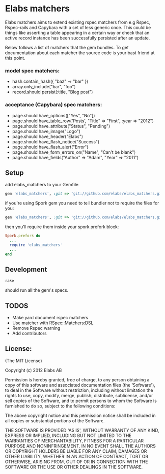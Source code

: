 # Elabs matchers

Elabs matchers aims to extend existing rspec matchers from e.g Rspec, Rspec-rails and Capybara with a set
of less generic once. This could be things like asserting a table appearing in a certain way or check that
an active record instance has been successfully persisted after an update.

Below follows a list of matchers that the gem bundles. To get documentation about each matcher the source code is
your bast friend at this point.

### model spec matchers:
* hash.contain_hash({ "baz" => "bar" })
* array.only_include("bar", "foo")
* record.should persist(:title, "Blog post")

### acceptance (Capybara) spec matchers:
* page.should have_options(["Yes", "No"])
* page.should have\_table_row('Posts', "Title" => "First", :year => "2012")
* page.should have\_attribute("Status", "Pending")
* page.should have\_image("Logo")
* page.should have\_header("Elabs")
* page.should have\_flash_notice("Success")
* page.should have\_flash_alert("Error")
* page.should have\_form\_errors_on("Name", "Can't be blank")
* page.should have\_fields("Author" => "Adam", "Year" => "2011")


## Setup

add elabs_matchers to your Gemfile:

```ruby
gem 'elabs_matchers', :git => 'git://github.com/elabs/elabs_matchers.git'
```

if you're using Spork gem you need to tell bundler not to require the files for you:

```ruby
gem 'elabs_matchers', :git => 'git://github.com/elabs/elabs_matchers.git', :require => false
```

then you'll require them inside your spork prefork block:

```ruby
Spork.prefork do
  ...
  require 'elabs_matchers'
  ...
end
```

## Development

```bash
rake
```

should run all the gem's specs.

## TODOS
 * Make yard document rspec matchers
 * Use matcher with RSpec::Matchers:DSL
 * Remove Rspec warning
 * Add contributors

## License:

 (The MIT License)

 Copyright (c) 2012 Elabs AB

 Permission is hereby granted, free of charge, to any person obtaining
 a copy of this software and associated documentation files (the
 'Software'), to deal in the Software without restriction, including
 without limitation the rights to use, copy, modify, merge, publish,
 distribute, sublicense, and/or sell copies of the Software, and to
 permit persons to whom the Software is furnished to do so, subject to
 the following conditions:

 The above copyright notice and this permission notice shall be
 included in all copies or substantial portions of the Software.

 THE SOFTWARE IS PROVIDED 'AS IS', WITHOUT WARRANTY OF ANY KIND,
 EXPRESS OR IMPLIED, INCLUDING BUT NOT LIMITED TO THE WARRANTIES OF
 MERCHANTABILITY, FITNESS FOR A PARTICULAR PURPOSE AND NONINFRINGEMENT.
 IN NO EVENT SHALL THE AUTHORS OR COPYRIGHT HOLDERS BE LIABLE FOR ANY
 CLAIM, DAMAGES OR OTHER LIABILITY, WHETHER IN AN ACTION OF CONTRACT,
 TORT OR OTHERWISE, ARISING FROM, OUT OF OR IN CONNECTION WITH THE
 SOFTWARE OR THE USE OR OTHER DEALINGS IN THE SOFTWARE.